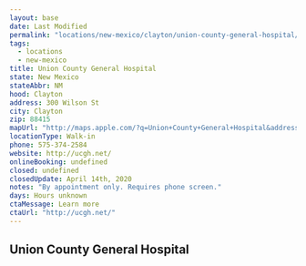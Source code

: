 ```yaml
---
layout: base
date: Last Modified
permalink: "locations/new-mexico/clayton/union-county-general-hospital/"
tags:
  - locations
  - new-mexico
title: Union County General Hospital
state: New Mexico
stateAbbr: NM
hood: Clayton
address: 300 Wilson St
city: Clayton
zip: 88415
mapUrl: "http://maps.apple.com/?q=Union+County+General+Hospital&address=300+Wilson+St,Clayton,New+Mexico,88415"
locationType: Walk-in
phone: 575-374-2584
website: http://ucgh.net/
onlineBooking: undefined
closed: undefined
closedUpdate: April 14th, 2020
notes: "By appointment only. Requires phone screen."
days: Hours unknown
ctaMessage: Learn more
ctaUrl: "http://ucgh.net/"
---
```

## Union County General Hospital